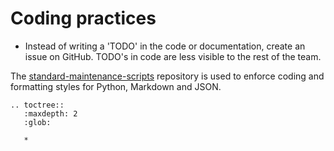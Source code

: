 # Coding practices

* Instead of writing a 'TODO' in the code or documentation, create an issue on GitHub. TODO's in code are less visible to the rest of the team.

The [standard-maintenance-scripts](https://github.com/open-contracting/standard-maintenance-scripts) repository is used to enforce coding and formatting styles for Python, Markdown and JSON.

```eval_rst
.. toctree::
   :maxdepth: 2
   :glob:

   *

```
